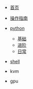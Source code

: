 
<!-- docs/_sidebar.md -->

* [首页](README)
* [操作指南](guide)

* [python](python)
    * [基础](python/基础/)
    * [进阶](python/进阶/)
    * [日常](python/日常/)
* [shell](shell)
* kvm
* gpu

